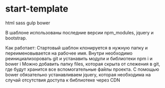 # start-template
html sass gulp bower

В шаблоне использованы поcледние версии npm_modules, jquery и bootstrap.

Как работает:
Стартовый шаблон клонируется в нужную папку и переименовывается на рабочее имя.
Внутри необходимо реинициализоровать git и устанавить модули и библиотеки npm i и bower i
Можно добавить папку files, которая скрыта от слежения в git, где будут хранится все вспомогательные файлы проекта.
С помощью bower обязательно устанавливаем jquery, которая необходима на случай отсутствия доступа к библиотеке через CDN